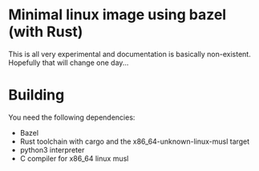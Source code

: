 # Minimal linux image using bazel (with Rust)
This is all very experimental and documentation is basically non-existent. Hopefully that will change one day...

# Building
You need the following dependencies:
* Bazel
* Rust toolchain with cargo and the x86_64-unknown-linux-musl target
* python3 interpreter
* C compiler for x86_64 linux musl 
